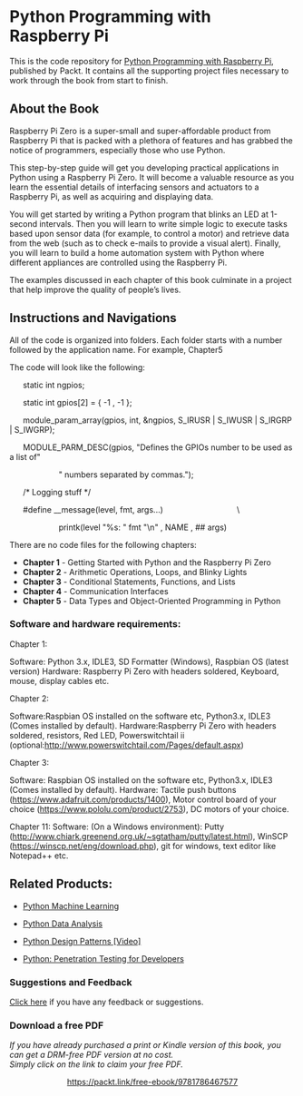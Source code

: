


# Python Programming with Raspberry Pi
This is the code repository for [Python Programming with Raspberry Pi](https://www.packtpub.com/hardware-and-creative/python-programming-raspberry-pi-zero?utm_source=github&utm_medium=repository&utm_content=9781786467577), published by Packt. It contains all the supporting project files necessary to work through the book from start to finish.

## About the Book
Raspberry Pi Zero is a super-small and super-affordable product from Raspberry Pi that is packed with a plethora of features and has grabbed the notice of programmers, especially those who use Python.

This step-by-step guide will get you developing practical applications in Python using a Raspberry Pi Zero. It will become a valuable resource as you learn the essential details of interfacing sensors and actuators to a Raspberry Pi, as well as acquiring and displaying data.

You will get started by writing a Python program that blinks an LED at 1-second intervals. Then you will learn to write simple logic to execute tasks based upon sensor data (for example, to control a motor) and retrieve data from the web (such as to check e-mails to provide a visual alert). Finally, you will learn to build a home automation system with Python where different appliances are controlled using the Raspberry Pi.

The examples discussed in each chapter of this book culminate in a project that help improve the quality of people’s lives.

## Instructions and Navigations
All of the code is organized into folders. Each folder starts with a number followed by the application name. For example, Chapter5


The code will look like the following:

       
         static int ngpios;
       
         static int gpios[2] = { -1 , -1 };
       
         module_param_array(gpios, int, &ngpios, S_IRUSR | S_IWUSR | S_IRGRP | S_IWGRP);
       
       
         MODULE_PARM_DESC(gpios, "Defines the GPIOs number to be used as a list of"
       
                          " numbers separated by commas.");

         /* Logging stuff */
       
         #define __message(level, fmt, args...)                                  \
       
                         printk(level "%s: " fmt "\n" , NAME , ## args)


There are no code files for the following chapters:

- **Chapter 1**  - Getting Started with Python and the Raspberry Pi Zero
- **Chapter 2**  - Arithmetic Operations, Loops, and Blinky Lights
- **Chapter 3**  - Conditional Statements, Functions, and Lists
- **Chapter 4**  - Communication Interfaces
- **Chapter 5**  - Data Types and Object-Oriented Programming in Python

### Software and hardware requirements:

Chapter 1:

Software: Python 3.x, IDLE3, SD Formatter (Windows), Raspbian OS (latest version)
Hardware: Raspberry Pi Zero with headers soldered, Keyboard, mouse, display cables etc.

Chapter 2:

Software:Raspbian OS installed on the software etc, Python3.x, IDLE3 (Comes installed by default).
Hardware:Raspberry Pi Zero with headers soldered, resistors, Red LED, Powerswitchtail ii (optional:http://www.powerswitchtail.com/Pages/default.aspx)

Chapter 3:

Software: Raspbian OS installed on the software etc, Python3.x, IDLE3 (Comes installed by default).
Hardware: Tactile push buttons (https://www.adafruit.com/products/1400), Motor control board of your choice (https://www.pololu.com/product/2753), DC motors of your choice.

Chapter 11:
Software: (On a Windows environment): Putty (http://www.chiark.greenend.org.uk/~sgtatham/putty/latest.html), WinSCP (https://winscp.net/eng/download.php), git for windows, text editor like Notepad++ etc.


## Related Products:

* [Python Machine Learning]( https://www.packtpub.com/big-data-and-business-intelligence/python-machine-learning?utm_source=github&utm_medium=repository&utm_content=9781783555130 )

* [Python Data Analysis]( https://www.packtpub.com/big-data-and-business-intelligence/python-data-analysis?utm_source=github&utm_medium=repository&utm_content=9781783553358 )

* [Python Design Patterns [Video]]( https://www.packtpub.com/application-development/python-design-patterns-video?utm_source=github&utm_medium=repository&utm_content=9781786460677 )

* [Python: Penetration Testing for Developers]( https://www.packtpub.com/networking-and-servers/python-penetration-testing-developers?utm_source=github&utm_medium=repository&utm_content=9781787128187 )

### Suggestions and Feedback
[Click here]( https://docs.google.com/forms/d/e/1FAIpQLSe5qwunkGf6PUvzPirPDtuy1Du5Rlzew23UBp2S-P3wB-GcwQ/viewform ) if you have any feedback or suggestions.


### Download a free PDF

 <i>If you have already purchased a print or Kindle version of this book, you can get a DRM-free PDF version at no cost.<br>Simply click on the link to claim your free PDF.</i>
<p align="center"> <a href="https://packt.link/free-ebook/9781786467577">https://packt.link/free-ebook/9781786467577 </a> </p>